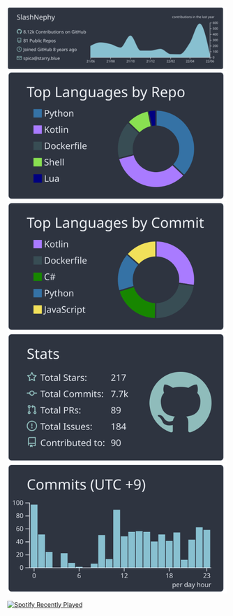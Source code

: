 <!--
**SlashNephy/SlashNephy** is a ✨ _special_ ✨ repository because its `README.md` (this file) appears on your GitHub profile.
-->

[![](https://raw.githubusercontent.com/SlashNephy/SlashNephy/master/profile-summary-card-output/nord_dark/0-profile-details.svg)](https://github.com/SlashNephy/SlashNephy/tree/master/profile-summary-card-output)
[![](https://raw.githubusercontent.com/SlashNephy/SlashNephy/master/profile-summary-card-output/nord_dark/1-repos-per-language.svg)](https://github.com/SlashNephy/SlashNephy/tree/master/profile-summary-card-output) [![](https://raw.githubusercontent.com/SlashNephy/SlashNephy/master/profile-summary-card-output/nord_dark/2-most-commit-language.svg)](https://github.com/SlashNephy/SlashNephy/tree/master/profile-summary-card-output)
[![](https://raw.githubusercontent.com/SlashNephy/SlashNephy/master/profile-summary-card-output/nord_dark/3-stats.svg)](https://github.com/SlashNephy/SlashNephy/tree/master/profile-summary-card-output) [![](https://raw.githubusercontent.com/SlashNephy/SlashNephy/master/profile-summary-card-output/nord_dark/4-productive-time.svg)](https://github.com/SlashNephy/SlashNephy/tree/master/profile-summary-card-output)

[![Spotify Recently Played](https://spotify-recently-played-readme.vercel.app/api?user=v1h824j8sxke430y505vk0wu8&count=5&unique=on)](https://www.last.fm/ja/user/AsteriaNocturna)
